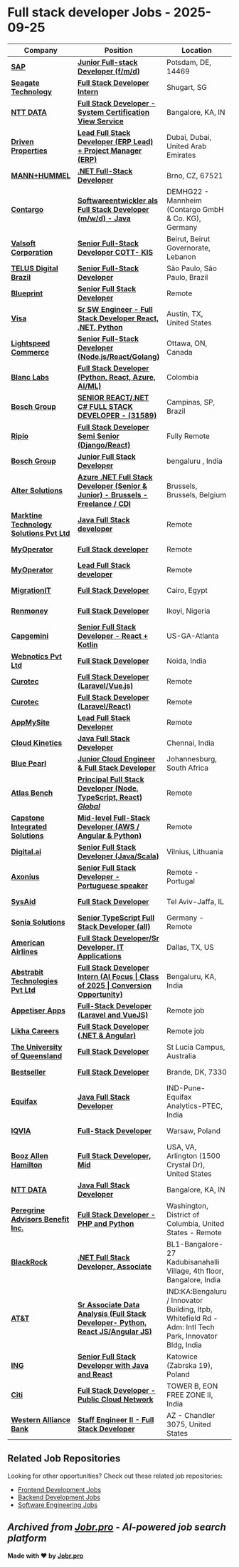 # Full stack developer Jobs - 2025-09-25

| Company | Position | Location | Type | Date |
| ------- | -------- | -------- | ---- | ------ |
| **[SAP](https://www.sap.com/)** | **[Junior Full-stack Developer (f/m/d)](https://jobs.sap.com/job/Potsdam-Junior-Full-stack-Developer-%28fmd%29-14469/1239034401/)** | Potsdam, DE, 14469 | On Site | Sep 25 |
| **[Seagate Technology](https://www.seagate.com/)** | **[Full Stack Developer Intern](https://seagatecareers.com/job/Shugart-Full-Stack-Developer-Intern/1329250000/)** | Shugart, SG | On Site | Sep 25 |
| **[NTT DATA](https://nttdata.com)** | **[Full Stack Developer - System Certification View Service](https://careers-inc.nttdata.com/job/Bangalore-Full-Stack-Developer-System-Certification-View-Service-KA/1329267400/)** | Bangalore, KA, IN | On Site | Sep 25 |
| **[Driven Properties](https://www.drivenproperties.com/)** | **[Lead Full Stack Developer (ERP Lead) + Project Manager (ERP)](https://apply.workable.com/j/447BEB1578/apply)** | Dubai, Dubai, United Arab Emirates | On Site | Sep 25 |
| **[MANN+HUMMEL](https://www.mann-hummel.com/)** | **[.NET Full-Stack Developer](https://mann-hummel-careers.com/job/Brno-_NET-Full-Stack-Developer-67521/1251361501/)** | Brno, CZ, 67521 | On Site | Sep 25 |
| **[Contargo](https://www.contargo.net/)** | **[Softwareentwickler als Full Stack Developer (m/w/d) - Java](https://rhe.wd3.myworkdayjobs.com/en-US/2222/job/Mannheim-Germany/Full-Stack-Developer--w-m-d-_JR104955-1)** | DEMHG22 - Mannheim (Contargo GmbH & Co. KG), Germany | On Site | Sep 25 |
| **[Valsoft Corporation](https://www.valsoftcorp.com/)** | **[Senior Full-Stack Developer COTT- KIS](https://apply.workable.com/j/F8F0C5B91A/apply)** | Beirut, Beirut Governorate, Lebanon | On Site | Sep 25 |
| **[TELUS Digital Brazil](https://telus.com)** | **[Senior Full-Stack Developer](https://job-boards.greenhouse.io/telusdigitalbr/jobs/8184450002)** | São Paulo, São Paulo, Brazil | On Site | Sep 24 |
| **[Blueprint](https://bpcs.com)** | **[Senior Full Stack Developer](https://job-boards.greenhouse.io/notexternal/jobs/7271361)** | Remote | Remote | Sep 24 |
| **[Visa](https://visa.com)** | **[Sr SW Engineer - Full Stack Developer React, .NET, Python](https://jobs.smartrecruiters.com/Visa/744000083763351-sr-sw-engineer-full-stack-developer-react-net-python)** | Austin, TX, United States | On Site | Sep 24 |
| **[Lightspeed Commerce](https://www.lightspeedhq.com/)** | **[Senior Full-Stack Developer (Node.js/React/Golang)](https://job-boards.greenhouse.io/lightspeedhq/jobs/7274733)** | Ottawa, ON, Canada | Remote | Sep 24 |
| **[Blanc Labs](https://www.blanclabs.com)** | **[Full Stack Developer (Python, React, Azure, AI/ML)](https://jobs.lever.co/blanc-labs/36f071e9-3157-4060-8f93-22729c614c9b)** | Colombia | On Site | Sep 24 |
| **[Bosch Group](https://www.bosch.com)** | **[SENIOR REACT/.NET C# FULL STACK DEVELOPER - (31589)](https://jobs.smartrecruiters.com/BoschGroup/744000083745671-senior-react-net-c-full-stack-developer-31589-)** | Campinas, SP, Brazil | On Site | Sep 24 |
| **[Ripio](https://www.ripio.com/)** | **[Full Stack Developer Semi Senior (Django/React)](https://jobs.ripio.com/jobs/6507819-full-stack-developer-semi-senior-django-react)** | Fully Remote | Remote | Sep 24 |
| **[Bosch Group](https://www.bosch.com)** | **[Junior Full Stack Developer](https://jobs.smartrecruiters.com/BoschGroup/744000083724032-junior-full-stack-developer)** | bengaluru , India | On Site | Sep 24 |
| **[Alter Solutions](https://www.alter-solutions.com/)** | **[Azure .NET Full Stack Developer (Senior & Junior) - Brussels - Freelance / CDI](https://jobs.smartrecruiters.com/AlterSolutions/744000083706285-azure-net-full-stack-developer-senior-junior-brussels-freelance-cdi-)** | Brussels, Brussels, Belgium | On Site | Sep 24 |
| **[Marktine Technology Solutions Pvt Ltd](https://marktine.com/)** | **[Java Full Stack developer](https://marktine.zohorecruit.com/jobs/Careers/634479000003803004)** | Remote | Remote | Sep 24 |
| **[MyOperator](https://myoperator.com/)** | **[Full Stack developer](https://myoperator-careers.zohorecruit.com/jobs/Careers/326654000049066511)** | Remote | Remote | Sep 24 |
| **[MyOperator](https://myoperator.com/)** | **[Lead Full Stack developer](https://myoperator-careers.zohorecruit.com/jobs/Careers/326654000049066543)** | Remote | Remote | Sep 24 |
| **[MigrationIT](https://www.migrationit.com/)** | **[Full Stack Developer](https://migrationit.zohorecruit.com/jobs/Careers/586058000013865557)** | Cairo, Egypt | On Site | Sep 24 |
| **[Renmoney](https://renmoney.com/)** | **[Full Stack Developer](https://renmoney.zohorecruit.com/jobs/Careers/700862000004196397)** | Ikoyi, Nigeria | On Site | Sep 24 |
| **[Capgemini](https://www.capgemini.com/)** | **[Senior Full Stack Developer - React + Kotlin](https://capgemini.taleo.net/careersection/1/jobdetail.ftl?job=081656)** | US-GA-Atlanta | On Site | Sep 24 |
| **[Webnotics Pvt Ltd](https://webnotics.solutions/)** | **[Full Stack Developer](https://webnotics.zohorecruit.com/jobs/Careers/694053000003070170)** | Noida, India | On Site | Sep 24 |
| **[Curotec](https://www.curotec.com/)** | **[Full Stack Developer (Laravel/Vue.js)](https://curotec.zohorecruit.com/jobs/Careers/726976000000681043)** | Remote | Remote | Sep 24 |
| **[Curotec](https://www.curotec.com/)** | **[Full Stack Developer (Laravel/React)](https://curotec.zohorecruit.com/jobs/Careers/726976000000759290)** | Remote | Remote | Sep 24 |
| **[AppMySite](https://www.appmysite.com/)** | **[Lead Full Stack Developer](https://wishacloud.zohorecruit.com/jobs/Careers/543736000013125700)** | Remote | Remote | Sep 24 |
| **[Cloud Kinetics](https://www.cloud-kinetics.com/)** | **[Java Full Stack Developer](https://cloud-kinetics.zohorecruit.com/jobs/Careers/685616000006375989)** | Chennai, India | On Site | Sep 24 |
| **[Blue Pearl](https://www.bluepearl.co.za/)** | **[Junior Cloud Engineer & Full Stack Developer](https://bluepearl.zohorecruit.com/jobs/Careers/689994000005784139)** | Johannesburg, South Africa | On Site | Sep 24 |
| **[Atlas Bench](https://www.atlas-bench.com/)** | **[Principal Full Stack Developer (Node, TypeScript, React) *Global*](https://atlas-bench.zohorecruit.com/jobs/Careers/614246000004468242)** | Remote | Remote | Sep 24 |
| **[Capstone Integrated Solutions](https://www.capstone-is.com/)** | **[Mid-level Full-Stack Developer (AWS / Angular & Python)](https://job-boards.greenhouse.io/capstoneintegratedsolutions/jobs/4917677007)** | Remote | Remote | Sep 24 |
| **[Digital.ai](https://digital.ai/)** | **[Senior Full Stack Developer (Java/Scala)](https://digital.ai/current-job-openings?gh_jid=6590708003)** | Vilnius, Lithuania | On Site | Sep 24 |
| **[Axonius](https://www.axonius.com/)** | **[Senior Full Stack Developer - Portuguese speaker](https://www.axonius.com/company/careers/open-jobs?gh_jid=7467764003)** | Remote - Portugal | Remote | Sep 24 |
| **[SysAid](https://www.sysaid.com/)** | **[Full Stack Developer](https://www.comeet.com/jobs/sysaid/43.00A/full-stack-developer/5A.957)** | Tel Aviv-Jaffa, IL | On Site | Sep 24 |
| **[Sonia Solutions](https://sonia.so/)** | **[Senior TypeScript Full Stack Developer (all)](https://join.com/companies/sonia/14913069-senior-typescript-full-stack-developer-all)** | Germany - Remote | Remote | Sep 24 |
| **[American Airlines](https://www.aa.com)** | **[Full Stack Developer/Sr Developer, IT Applications](https://jobs.aa.com/job/Dallas-Full-Stack-DeveloperSr-Developer%2C-IT-Applications-TX-75201/1328573400/)** | Dallas, TX, US | On Site | Sep 24 |
| **[Abstrabit Technologies Pvt Ltd](https://abstrabit.com)** | **[Full Stack Developer Intern (AI Focus \| Class of 2025 \| Conversion Opportunity)](https://jobs.smartrecruiters.com/AbstrabitTechnologiesPvtLtd/744000083617267-full-stack-developer-intern-ai-focus-class-of-2025-conversion-opportunity-)** | Bengaluru, KA, India | On Site | Sep 24 |
| **[Appetiser Apps](https://appetiser.com.au/)** | **[Full-Stack Developer (Laravel and VueJS)](https://appetiser.recruitee.com/o/full-stack-developer-laravel-and-vuejs-3)** | Remote job | Remote | Sep 24 |
| **[Likha Careers](https://likhacareers.com/)** | **[Full Stack Developer (.NET & Angular)](https://likhacareers.recruitee.com/o/program-analyst)** | Remote job | Remote | Sep 24 |
| **[The University of Queensland](https://uq.edu.au/)** | **[Full Stack Developer](https://uq.wd3.myworkdayjobs.com/en-US/uqcareers/job/St-Lucia-Campus/Full-Stack-Developer_R-56178-1)** | St Lucia Campus, Australia | On Site | Sep 24 |
| **[Bestseller](https://bestseller.com)** | **[Full Stack Developer](https://opportunities.bestseller.com/JACKJONES/job/Brande-Full-Stack-Developer-7330/1327656057/)** | Brande, DK, 7330 | On Site | Sep 24 |
| **[Equifax](https://www.equifax.com/)** | **[Java Full Stack Developer](https://equifax.wd5.myworkdayjobs.com/en-US/External/job/IND-Pune-Equifax-Analytics-PTEC/Java-Full-Stack-Developer_J00170018)** | IND-Pune-Equifax Analytics-PTEC, India | On Site | Sep 24 |
| **[IQVIA](https://www.iqvia.com/)** | **[Full-Stack Developer](https://iqvia.wd1.myworkdayjobs.com/en-US/IQVIA/job/Warsaw-Poland/Sr-Applications-Development-Engineer_R1503081)** | Warsaw, Poland | On Site | Sep 24 |
| **[Booz Allen Hamilton](https://www.boozallen.com/)** | **[Full Stack Developer, Mid](https://bah.wd1.myworkdayjobs.com/en-US/BAH_Jobs/job/Arlington-VA/Full-Stack-Developer--Mid_R0226273)** | USA, VA, Arlington (1500 Crystal Dr), United States | On Site | Sep 24 |
| **[NTT DATA](https://nttdata.com)** | **[Java Full Stack Developer](https://careers-inc.nttdata.com/job/Bangalore-Java-Full-Stack-Developer-KA/1328861600/)** | Bangalore, KA, IN | On Site | Sep 24 |
| **[Peregrine Advisors Benefit Inc.](https://www.peregrineadvisors.com/)** | **[Full Stack Developer - PHP and Python](https://apply.workable.com/j/E834AF6DF9/apply)** | Washington, District of Columbia, United States - Remote | Remote | Sep 24 |
| **[BlackRock](https://www.blackrock.com/)** | **[.NET Full Stack Developer, Associate](https://blackrock.wd1.myworkdayjobs.com/en-US/BlackRock_Professional/job/Bangalore-India/XMLNAME-NET-Full-Stack-Developer--Associate_R253588)** | BL1-Bangalore-27 Kadubisanahalli Village, 4th floor, Bangalore, India | On Site | Sep 24 |
| **[AT&T](https://www.att.com/)** | **[Sr Associate Data Analysis (Full Stack Developer- Python, React JS/Angular JS)](https://att.wd1.myworkdayjobs.com/en-US/ATTGeneral/job/INDKABengaluru--Innovator-Building-Itpb-Whitefield-Rd---Adm-Intl-Tech-Park-Innovator-Bldg/Sr-Associate-Data-Analysis--Full-Stack-Developer--Python--React-JS-Angular-JS-_R-83821)** | IND:KA:Bengaluru / Innovator Building, Itpb, Whitefield Rd - Adm: Intl Tech Park, Innovator Bldg, India | On Site | Sep 24 |
| **[ING](https://www.ing.com/)** | **[Senior Full Stack Developer with Java and React](https://ing.wd3.myworkdayjobs.com/en-US/JVSGBLCOR/job/Katowice-Zabrska-19/Senior-Full-Stack-Developer-with-Java-and-React_REQ-10102446)** | Katowice (Zabrska 19), Poland | On Site | Sep 24 |
| **[Citi](https://www.citigroup.com/)** | **[Full Stack Developer - Public Cloud Network](https://citi.wd5.myworkdayjobs.com/en-US/2/job/Pune-Maharashtra-India/Full-Stack-Developer---Public-Cloud-Network_25909563)** | TOWER B, EON FREE ZONE II, India | On Site | Sep 24 |
| **[Western Alliance Bank](https://www.westernalliancebancorporation.com/)** | **[Staff Engineer II - Full Stack Developer](https://westernalliancebank.wd5.myworkdayjobs.com/en-US/WAB/job/Chandler-AZ/Staff-Engineer-II---Full-Stack-Developer_R11516-1)** | AZ - Chandler 3075, United States | On Site | Sep 24 |

## Related Job Repositories

Looking for other opportunities? Check out these related job repositories:

- [Frontend Development Jobs](https://github.com/jobs-jobr-pro/Frontend-Development-Jobs)
- [Backend Development Jobs](https://github.com/jobs-jobr-pro/Backend-Development-Jobs)
- [Software Engineering Jobs](https://github.com/jobs-jobr-pro/Software-Engineering-Jobs)



*Archived from [Jobr.pro](https://jobr.pro?utm_source=github&utm_medium=repo&utm_campaign=github-fullstack-jobs) - AI-powered job search platform*
---

**Made with ❤️ by [Jobr.pro](https://jobr.pro?utm_source=github&utm_medium=repo&utm_campaign=github-fullstack-jobs)**